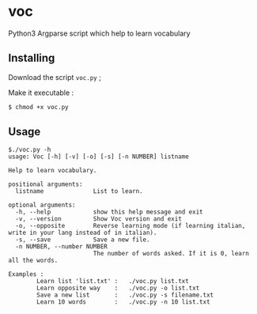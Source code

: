 # voc
Python3 Argparse script which help to learn vocabulary

## Installing
Download the script `voc.py` ;

Make it executable : 

```bash
$ chmod +x voc.py
```

## Usage
```
$./voc.py -h
usage: Voc [-h] [-v] [-o] [-s] [-n NUMBER] listname

Help to learn vocabulary.

positional arguments:
  listname              List to learn.

optional arguments:
  -h, --help            show this help message and exit
  -v, --version         Show Voc version and exit
  -o, --opposite        Reverse learning mode (if learning italian, write in your lang instead of in italian).
  -s, --save            Save a new file.
  -n NUMBER, --number NUMBER
                        The number of words asked. If it is 0, learn all the words.

Examples :
        Learn list 'list.txt' :   ./voc.py list.txt
        Learn opposite way    :   ./voc.py -o list.txt
        Save a new list       :   ./voc.py -s filename.txt
        Learn 10 words        :   ./voc.py -n 10 list.txt
```
